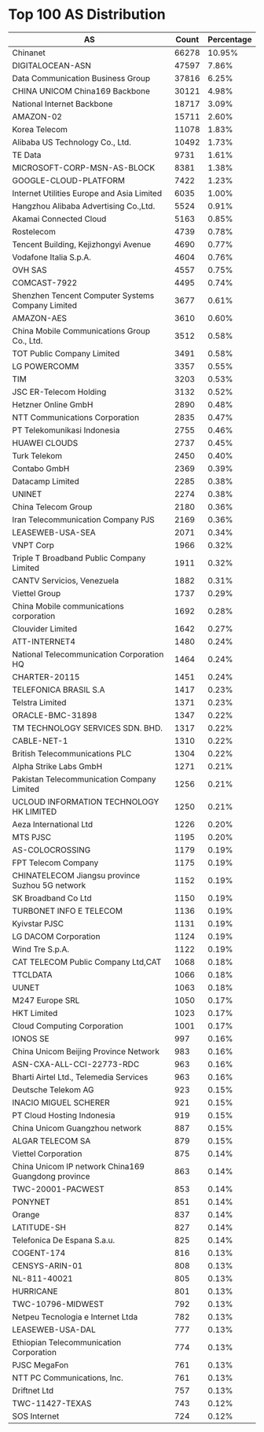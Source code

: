 # Top 100 AS Distribution
| AS | Count | Percentage |
|----|----|----|
| Chinanet | 66278 | 10.95% |
| DIGITALOCEAN-ASN | 47597 | 7.86% |
| Data Communication Business Group | 37816 | 6.25% |
| CHINA UNICOM China169 Backbone | 30121 | 4.98% |
| National Internet Backbone | 18717 | 3.09% |
| AMAZON-02 | 15711 | 2.60% |
| Korea Telecom | 11078 | 1.83% |
| Alibaba US Technology Co., Ltd. | 10492 | 1.73% |
| TE Data | 9731 | 1.61% |
| MICROSOFT-CORP-MSN-AS-BLOCK | 8381 | 1.38% |
| GOOGLE-CLOUD-PLATFORM | 7422 | 1.23% |
| Internet Utilities Europe and Asia Limited | 6035 | 1.00% |
| Hangzhou Alibaba Advertising Co.,Ltd. | 5524 | 0.91% |
| Akamai Connected Cloud | 5163 | 0.85% |
| Rostelecom | 4739 | 0.78% |
| Tencent Building, Kejizhongyi Avenue | 4690 | 0.77% |
| Vodafone Italia S.p.A. | 4604 | 0.76% |
| OVH SAS | 4557 | 0.75% |
| COMCAST-7922 | 4495 | 0.74% |
| Shenzhen Tencent Computer Systems Company Limited | 3677 | 0.61% |
| AMAZON-AES | 3610 | 0.60% |
| China Mobile Communications Group Co., Ltd. | 3512 | 0.58% |
| TOT Public Company Limited | 3491 | 0.58% |
| LG POWERCOMM | 3357 | 0.55% |
| TIM | 3203 | 0.53% |
| JSC ER-Telecom Holding | 3132 | 0.52% |
| Hetzner Online GmbH | 2890 | 0.48% |
| NTT Communications Corporation | 2835 | 0.47% |
| PT Telekomunikasi Indonesia | 2755 | 0.46% |
| HUAWEI CLOUDS | 2737 | 0.45% |
| Turk Telekom | 2450 | 0.40% |
| Contabo GmbH | 2369 | 0.39% |
| Datacamp Limited | 2285 | 0.38% |
| UNINET | 2274 | 0.38% |
| China Telecom Group | 2180 | 0.36% |
| Iran Telecommunication Company PJS | 2169 | 0.36% |
| LEASEWEB-USA-SEA | 2071 | 0.34% |
| VNPT Corp | 1966 | 0.32% |
| Triple T Broadband Public Company Limited | 1911 | 0.32% |
| CANTV Servicios, Venezuela | 1882 | 0.31% |
| Viettel Group | 1737 | 0.29% |
| China Mobile communications corporation | 1692 | 0.28% |
| Clouvider Limited | 1642 | 0.27% |
| ATT-INTERNET4 | 1480 | 0.24% |
| National Telecommunication Corporation HQ | 1464 | 0.24% |
| CHARTER-20115 | 1451 | 0.24% |
| TELEFONICA BRASIL S.A | 1417 | 0.23% |
| Telstra Limited | 1371 | 0.23% |
| ORACLE-BMC-31898 | 1347 | 0.22% |
| TM TECHNOLOGY SERVICES SDN. BHD. | 1317 | 0.22% |
| CABLE-NET-1 | 1310 | 0.22% |
| British Telecommunications PLC | 1304 | 0.22% |
| Alpha Strike Labs GmbH | 1271 | 0.21% |
| Pakistan Telecommunication Company Limited | 1256 | 0.21% |
| UCLOUD INFORMATION TECHNOLOGY HK LIMITED | 1250 | 0.21% |
| Aeza International Ltd | 1226 | 0.20% |
| MTS PJSC | 1195 | 0.20% |
| AS-COLOCROSSING | 1179 | 0.19% |
| FPT Telecom Company | 1175 | 0.19% |
| CHINATELECOM Jiangsu province Suzhou 5G network | 1152 | 0.19% |
| SK Broadband Co Ltd | 1150 | 0.19% |
| TURBONET INFO E TELECOM | 1136 | 0.19% |
| Kyivstar PJSC | 1131 | 0.19% |
| LG DACOM Corporation | 1124 | 0.19% |
| Wind Tre S.p.A. | 1122 | 0.19% |
| CAT TELECOM Public Company Ltd,CAT | 1068 | 0.18% |
| TTCLDATA | 1066 | 0.18% |
| UUNET | 1063 | 0.18% |
| M247 Europe SRL | 1050 | 0.17% |
| HKT Limited | 1023 | 0.17% |
| Cloud Computing Corporation | 1001 | 0.17% |
| IONOS SE | 997 | 0.16% |
| China Unicom Beijing Province Network | 983 | 0.16% |
| ASN-CXA-ALL-CCI-22773-RDC | 963 | 0.16% |
| Bharti Airtel Ltd., Telemedia Services | 963 | 0.16% |
| Deutsche Telekom AG | 923 | 0.15% |
| INACIO MIGUEL SCHERER | 921 | 0.15% |
| PT Cloud Hosting Indonesia | 919 | 0.15% |
| China Unicom Guangzhou network | 887 | 0.15% |
| ALGAR TELECOM SA | 879 | 0.15% |
| Viettel Corporation | 875 | 0.14% |
| China Unicom IP network China169 Guangdong province | 863 | 0.14% |
| TWC-20001-PACWEST | 853 | 0.14% |
| PONYNET | 851 | 0.14% |
| Orange | 837 | 0.14% |
| LATITUDE-SH | 827 | 0.14% |
| Telefonica De Espana S.a.u. | 825 | 0.14% |
| COGENT-174 | 816 | 0.13% |
| CENSYS-ARIN-01 | 808 | 0.13% |
| NL-811-40021 | 805 | 0.13% |
| HURRICANE | 801 | 0.13% |
| TWC-10796-MIDWEST | 792 | 0.13% |
| Netpeu Tecnologia e Internet Ltda | 782 | 0.13% |
| LEASEWEB-USA-DAL | 777 | 0.13% |
| Ethiopian Telecommunication Corporation | 774 | 0.13% |
| PJSC MegaFon | 761 | 0.13% |
| NTT PC Communications, Inc. | 761 | 0.13% |
| Driftnet Ltd | 757 | 0.13% |
| TWC-11427-TEXAS | 743 | 0.12% |
| SOS Internet | 724 | 0.12% |
